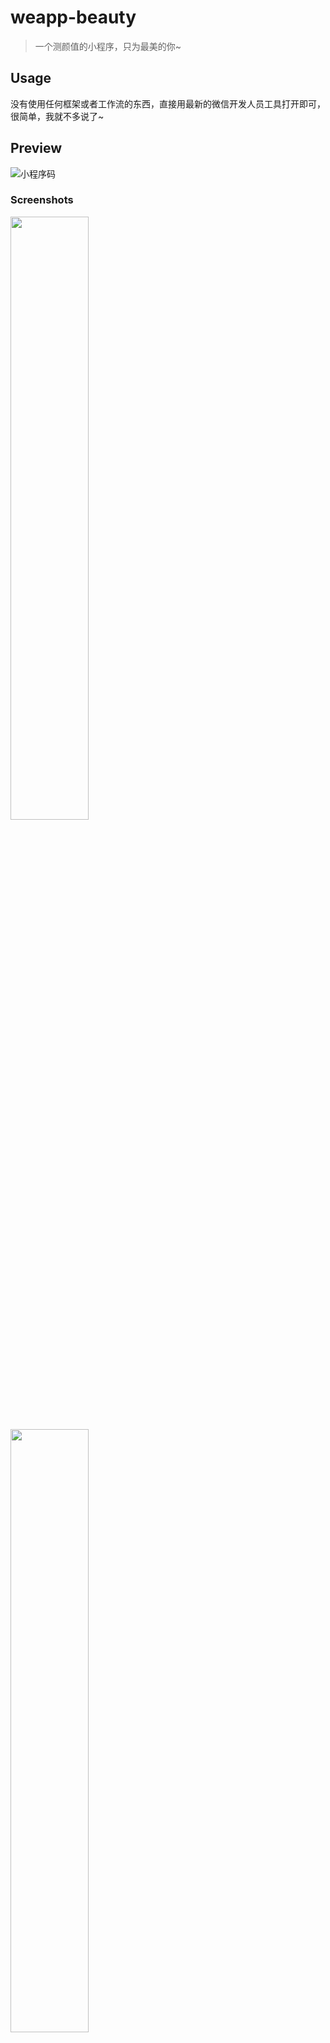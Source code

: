 # weapp-beauty

> 一个测颜值的小程序，只为最美的你~

## Usage

没有使用任何框架或者工作流的东西，直接用最新的微信开发人员工具打开即可，很简单，我就不多说了~

## Preview

![小程序码](https://user-images.githubusercontent.com/6166576/41018409-4a358c82-698c-11e8-9518-8cef986641d5.jpg)

### Screenshots

<p>
  <img src="https://user-images.githubusercontent.com/6166576/41015322-89827450-697c-11e8-8987-8e8bb2bca948.png" width="49.75%">
  <img src="https://user-images.githubusercontent.com/6166576/41015326-89da227c-697c-11e8-9bb7-71c4e6a566e4.png" width="49.75%">
</p>

### Videos

<a href="https://youtu.be/_7AhnsBGMD4" title="Preview through the YouTube"><img src="https://img.youtube.com/vi/_7AhnsBGMD4/0.jpg" width="100%"></a>
